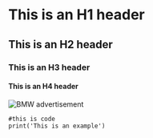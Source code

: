 # This is an H1 header
## This is an H2 header
### This is an H3 header
#### This is an H4 header


![BMW advertisement](https://mediapool.bmwgroup.com/cache/P9/201604/P90214575/P90214575-hallo-zukunft-die-jubilaeumskampagne-von-bmw-deutschland-printanzeige-04-2016-2120px.jpg)

```
#this is code
print('This is an example')

```
